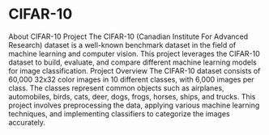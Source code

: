# CIFAR-10
About CIFAR-10 Project The CIFAR-10 (Canadian Institute For Advanced Research) dataset is a well-known benchmark dataset in the field of machine learning and computer vision. This project leverages the CIFAR-10 dataset to build, evaluate, and compare different machine learning models for image classification.
Project Overview The CIFAR-10 dataset consists of 60,000 32x32 color images in 10 different classes, with 6,000 images per class. The classes represent common objects such as airplanes, automobiles, birds, cats, deer, dogs, frogs, horses, ships, and trucks. This project involves preprocessing the data, applying various machine learning techniques, and implementing classifiers to categorize the images accurately.
